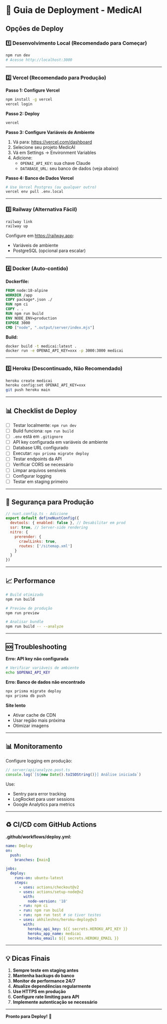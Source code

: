 # 🚀 Guia de Deployment - MedicAI

## Opções de Deploy

### 1️⃣ Desenvolvimento Local (Recomendado para Começar)

```bash
npm run dev
# Acesse http://localhost:3000
```

---

### 2️⃣ Vercel (Recomendado para Produção)

**Passo 1: Configure Vercel**
```bash
npm install -g vercel
vercel login
```

**Passo 2: Deploy**
```bash
vercel
```

**Passo 3: Configure Variáveis de Ambiente**
1. Vá para: https://vercel.com/dashboard
2. Selecione seu projeto MedicAI
3. Vá em Settings → Environment Variables
4. Adicione:
   - `OPENAI_API_KEY`: sua chave Claude
   - `DATABASE_URL`: seu banco de dados (veja abaixo)

**Passo 4: Banco de Dados Vercel**
```bash
# Use Vercel Postgres (ou qualquer outro)
vercel env pull .env.local
```

---

### 3️⃣ Railway (Alternativa Fácil)

```bash
railway link
railway up
```

Configure em https://railway.app:
- Variáveis de ambiente
- PostgreSQL (opcional para escalar)

---

### 4️⃣ Docker (Auto-contido)

**Dockerfile:**
```dockerfile
FROM node:18-alpine
WORKDIR /app
COPY package*.json ./
RUN npm ci
COPY . .
RUN npm run build
ENV NODE_ENV=production
EXPOSE 3000
CMD ["node", ".output/server/index.mjs"]
```

**Build:**
```bash
docker build -t medicai:latest .
docker run -e OPENAI_API_KEY=xxx -p 3000:3000 medicai
```

---

### 5️⃣ Heroku (Descontinuado, Não Recomendado)

```bash
heroku create medicai
heroku config:set OPENAI_API_KEY=xxx
git push heroku main
```

---

## 📊 Checklist de Deploy

- [ ] Testar localmente: `npm run dev`
- [ ] Build funciona: `npm run build`
- [ ] `.env` está em `.gitignore`
- [ ] API key configurada em variáveis de ambiente
- [ ] Database URL configurado
- [ ] Executar: `npx prisma migrate deploy`
- [ ] Testar endpoints da API
- [ ] Verificar CORS se necessário
- [ ] Limpar arquivos sensíveis
- [ ] Configurar logging
- [ ] Testar em staging primeiro

---

## 🔐 Segurança para Produção

```javascript
// nuxt.config.ts - Adicione
export default defineNuxtConfig({
  devtools: { enabled: false }, // Desabilitar em prod
  ssr: true, // Server-side rendering
  nitro: {
    prerender: {
      crawlLinks: true,
      routes: ['/sitemap.xml']
    }
  }
})
```

---

## 📈 Performance

```bash
# Build otimizado
npm run build

# Preview de produção
npm run preview

# Analisar bundle
npm run build -- --analyze
```

---

## 🆘 Troubleshooting

**Erro: API key não configurada**
```bash
# Verificar variáveis de ambiente
echo $OPENAI_API_KEY
```

**Erro: Banco de dados não encontrado**
```bash
npx prisma migrate deploy
npx prisma db push
```

**Site lento**
- Ativar cache de CDN
- Usar região mais próxima
- Otimizar imagens

---

## 📊 Monitoramento

Configure logging em produção:
```typescript
// server/api/analyze.post.ts
console.log(`[${new Date().toISOString()}] Análise iniciada`)
```

Use:
- Sentry para error tracking
- LogRocket para user sessions
- Google Analytics para metrics

---

## ♻️ CI/CD com GitHub Actions

**.github/workflows/deploy.yml:**
```yaml
name: Deploy
on:
  push:
    branches: [main]

jobs:
  deploy:
    runs-on: ubuntu-latest
    steps:
      - uses: actions/checkout@v2
      - uses: actions/setup-node@v2
        with:
          node-version: '18'
      - run: npm ci
      - run: npm run build
      - run: npm run test # se tiver testes
      - uses: akhileshns/heroku-deploy@v3
        with:
          heroku_api_key: ${{ secrets.HEROKU_API_KEY }}
          heroku_app_name: medicai
          heroku_email: ${{ secrets.HEROKU_EMAIL }}
```

---

## 💡 Dicas Finais

1. **Sempre teste em staging antes**
2. **Mantenha backups do banco**
3. **Monitor de performance 24/7**
4. **Atualize dependências regularmente**
5. **Use HTTPS em produção**
6. **Configure rate limiting para API**
7. **Implemente autenticação se necessário**

---

**Pronto para Deploy!** 🎉
